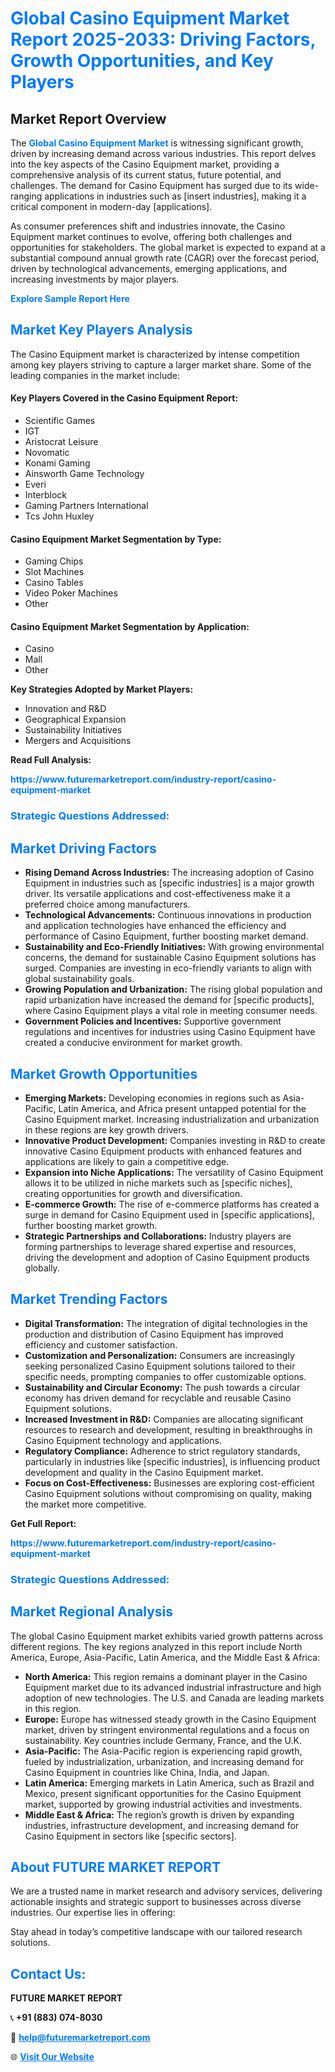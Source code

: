 <h1 style="color: #007BFF;">Global Casino Equipment Market Report 2025-2033: Driving Factors, Growth Opportunities, and Key Players</h1>

<section id="overview">
<h2>Market Report Overview</h2>
<p>The <a href="https://www.futuremarketreport.com/industry-report/casino-equipment-market" style="color: #007BFF; text-decoration: none;"><strong>Global Casino Equipment Market</strong></a> is witnessing significant growth, driven by increasing demand across various industries. This report delves into the key aspects of the Casino Equipment market, providing a comprehensive analysis of its current status, future potential, and challenges. The demand for Casino Equipment has surged due to its wide-ranging applications in industries such as [insert industries], making it a critical component in modern-day [applications].</p>
<p>As consumer preferences shift and industries innovate, the Casino Equipment market continues to evolve, offering both challenges and opportunities for stakeholders. The global market is expected to expand at a substantial compound annual growth rate (CAGR) over the forecast period, driven by technological advancements, emerging applications, and increasing investments by major players.</p>
</section>

<section id="overview">
<p><a href="https://www.futuremarketreport.com/request-sample/reportId=84953" style="color: #007BFF; text-decoration: none;"><strong>Explore Sample Report Here</strong></a></p>
</section>

<section id="key-players">
<h2 style="color: #007BFF;">Market Key Players Analysis</h2>
<p>The Casino Equipment market is characterized by intense competition among key players striving to capture a larger market share. Some of the leading companies in the market include:</p>
<h4>Key Players Covered in the Casino Equipment Report:</h4>
<ul><li>Scientific Games</li><li>IGT</li><li>Aristocrat Leisure</li><li>Novomatic</li><li>Konami Gaming</li><li>Ainsworth Game Technology</li><li>Everi</li><li>Interblock</li><li>Gaming Partners International</li><li>Tcs John Huxley</li></ul>
<h4>Casino Equipment Market Segmentation by Type:</h4>
<ul><li>Gaming Chips</li><li>Slot Machines</li><li>Casino Tables</li><li>Video Poker Machines</li><li>Other</li></ul>

<h4>Casino Equipment Market Segmentation by Application:</h4>
<ul><li>Casino</li><li>Mall</li><li>Other</li></ul>
<p><strong>Key Strategies Adopted by Market Players:</strong></p>
<ul>
<li>Innovation and R&D</li>
<li>Geographical Expansion</li>
<li>Sustainability Initiatives</li>
<li>Mergers and Acquisitions</li>
</ul>
</section>

<section>
<p><strong>Read Full Analysis: </strong></p><a href="https://www.futuremarketreport.com/industry-report/casino-equipment-market" style="color: #007BFF; text-decoration: none;"><strong>https://www.futuremarketreport.com/industry-report/casino-equipment-market</strong></a>
<h3 style="color: #007BFF;">Strategic Questions Addressed:</h3>
</section>

<section id="driving-factors">
<h2 style="color: #007BFF;">Market Driving Factors</h2>
<ul>
<li><strong>Rising Demand Across Industries:</strong> The increasing adoption of Casino Equipment in industries such as [specific industries] is a major growth driver. Its versatile applications and cost-effectiveness make it a preferred choice among manufacturers.</li>
<li><strong>Technological Advancements:</strong> Continuous innovations in production and application technologies have enhanced the efficiency and performance of Casino Equipment, further boosting market demand.</li>
<li><strong>Sustainability and Eco-Friendly Initiatives:</strong> With growing environmental concerns, the demand for sustainable Casino Equipment solutions has surged. Companies are investing in eco-friendly variants to align with global sustainability goals.</li>
<li><strong>Growing Population and Urbanization:</strong> The rising global population and rapid urbanization have increased the demand for [specific products], where Casino Equipment plays a vital role in meeting consumer needs.</li>
<li><strong>Government Policies and Incentives:</strong> Supportive government regulations and incentives for industries using Casino Equipment have created a conducive environment for market growth.</li>
</ul>
</section>

<section id="growth-opportunities">
<h2 style="color: #007BFF;">Market Growth Opportunities</h2>
<ul>
<li><strong>Emerging Markets:</strong> Developing economies in regions such as Asia-Pacific, Latin America, and Africa present untapped potential for the Casino Equipment market. Increasing industrialization and urbanization in these regions are key growth drivers.</li>
<li><strong>Innovative Product Development:</strong> Companies investing in R&D to create innovative Casino Equipment products with enhanced features and applications are likely to gain a competitive edge.</li>
<li><strong>Expansion into Niche Applications:</strong> The versatility of Casino Equipment allows it to be utilized in niche markets such as [specific niches], creating opportunities for growth and diversification.</li>
<li><strong>E-commerce Growth:</strong> The rise of e-commerce platforms has created a surge in demand for Casino Equipment used in [specific applications], further boosting market growth.</li>
<li><strong>Strategic Partnerships and Collaborations:</strong> Industry players are forming partnerships to leverage shared expertise and resources, driving the development and adoption of Casino Equipment products globally.</li>
</ul>
</section>

<section id="trending-factors">
<h2 style="color: #007BFF;">Market Trending Factors</h2>
<ul>
<li><strong>Digital Transformation:</strong> The integration of digital technologies in the production and distribution of Casino Equipment has improved efficiency and customer satisfaction.</li>
<li><strong>Customization and Personalization:</strong> Consumers are increasingly seeking personalized Casino Equipment solutions tailored to their specific needs, prompting companies to offer customizable options.</li>
<li><strong>Sustainability and Circular Economy:</strong> The push towards a circular economy has driven demand for recyclable and reusable Casino Equipment solutions.</li>
<li><strong>Increased Investment in R&D:</strong> Companies are allocating significant resources to research and development, resulting in breakthroughs in Casino Equipment technology and applications.</li>
<li><strong>Regulatory Compliance:</strong> Adherence to strict regulatory standards, particularly in industries like [specific industries], is influencing product development and quality in the Casino Equipment market.</li>
<li><strong>Focus on Cost-Effectiveness:</strong> Businesses are exploring cost-efficient Casino Equipment solutions without compromising on quality, making the market more competitive.</li>
</ul>
</section>

<section>
<p><strong>Get Full Report: </strong></p><a href="https://www.futuremarketreport.com/industry-report/casino-equipment-market" style="color: #007BFF; text-decoration: none;"><strong>https://www.futuremarketreport.com/industry-report/casino-equipment-market</strong></a>
<h3 style="color: #007BFF;">Strategic Questions Addressed:</h3>
</section>


<section id="regional-analysis">
<h2 style="color: #007BFF;">Market Regional Analysis</h2>
<p>The global Casino Equipment market exhibits varied growth patterns across different regions. The key regions analyzed in this report include North America, Europe, Asia-Pacific, Latin America, and the Middle East & Africa:</p>
<ul>
<li><strong>North America:</strong> This region remains a dominant player in the Casino Equipment market due to its advanced industrial infrastructure and high adoption of new technologies. The U.S. and Canada are leading markets in this region.</li>
<li><strong>Europe:</strong> Europe has witnessed steady growth in the Casino Equipment market, driven by stringent environmental regulations and a focus on sustainability. Key countries include Germany, France, and the U.K.</li>
<li><strong>Asia-Pacific:</strong> The Asia-Pacific region is experiencing rapid growth, fueled by industrialization, urbanization, and increasing demand for Casino Equipment in countries like China, India, and Japan.</li>
<li><strong>Latin America:</strong> Emerging markets in Latin America, such as Brazil and Mexico, present significant opportunities for the Casino Equipment market, supported by growing industrial activities and investments.</li>
<li><strong>Middle East & Africa:</strong> The region’s growth is driven by expanding industries, infrastructure development, and increasing demand for Casino Equipment in sectors like [specific sectors].</li>
</ul>
</section>

<footer>
<h2 style="color: #007BFF;">About FUTURE MARKET REPORT</h2>
<p>We are a trusted name in market research and advisory services, delivering actionable insights and strategic support to businesses across diverse industries. Our expertise lies in offering:</p>

<p>Stay ahead in today’s competitive landscape with our tailored research solutions.</p>

<h2 style="color: #007BFF;">Contact Us:</h2>
<p><strong>FUTURE MARKET REPORT</strong></p>
<p>📞 <strong>+91 (883) 074-8030</strong></p>
<p>📧 <strong><a href="mailto:help@futuremarketreport.com" style="color: #007BFF;">help@futuremarketreport.com</a></strong></p>
<p>🌐 <strong><a href="https://www.futuremarketreport.com/" style="color: #007BFF;">Visit Our Website</a></strong></p>
</footer>